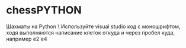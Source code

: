 # chessPYTHON
Шахматы на Python \\
Используйте visual studio код с моношрифтом, ходя выполняются написание клеток откуда и через пробел куда, например e2 e4
